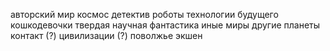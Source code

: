 авторский мир
космос
детектив
роботы
технологии будущего
кошкодевочки
твердая научная фантастика
иные миры
другие планеты
контакт (?)
цивилизации (?)
поволжье
экшен 
